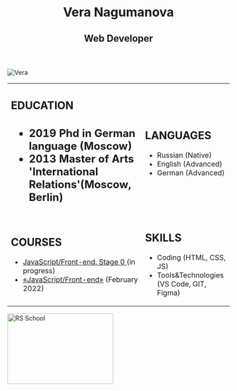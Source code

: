<!DOCTYPE html>
<html lang="en">
<header>
 <h1 text align=center> Vera Nagumanova </h1>
 <h2 text align=center> Web Developer </h2>
 </header> 
 
 <main>
 <img src="https://mgimo.ru/upload/iblock/41d/41d6ce913f1bf0080d367675a2ff2a86.jpg" alt="Vera">
  <table>
  <tbody>
    <tr>
      <td> <h2> EDUCATION <h2>
        <ul>
          <li> 2019 Phd in German language (Moscow) </li>
          <li> 2013 Master of Arts 'International Relations'(Moscow, Berlin) </li>
        </ul>
      </td>
      <td>
        <h2> LANGUAGES </h2>
        <ul>
          <li> Russian (Native) </li>
          <li> English (Advanced) </li>
          <li> German (Advanced) </li>
        </ul>
      </td>
    </tr>
    <tr>
      <td> <h2> COURSES </h2>
        <ul>
          <li> <a href="https://rs.school/js-stage0/"> JavaScript/Front-end. Stage 0 </a>(in progress) </li>
          <li> <a href="https://rs.school/js/">«JavaScript/Front-end»</a> (February 2022)</li>
        </ul>
      </td>
      <td> <h2> SKILLS </h2>
        <ul>
          <li> Coding (HTML, CSS, JS) </li> 
          <li> Tools&Technologies (VS Code, GIT, Figma) </li>
        </ul>
      </td>
    </tr>
  </tbody>
 </table>
</main>

  <footer>
 <img src="https://rs.school/images/rs_school_js.svg" alt="RS School" width="240" height="160">
  </footer>

